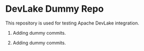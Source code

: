 # DevLake Dummy Repo

This repository is used for testing Apache DevLake integration.

1. Adding dummy commits.

2. Adding dummy commits.
